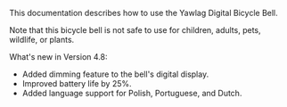 This documentation describes how to use the Yawlag Digital Bicycle Bell.

Note that this bicycle bell is not safe to use for children, adults, pets, wildlife, or plants.

What's new in Version 4.8:
* Added dimming feature to the bell's digital display.
* Improved battery life by 25%.
* Added language support for Polish, Portuguese, and Dutch.
